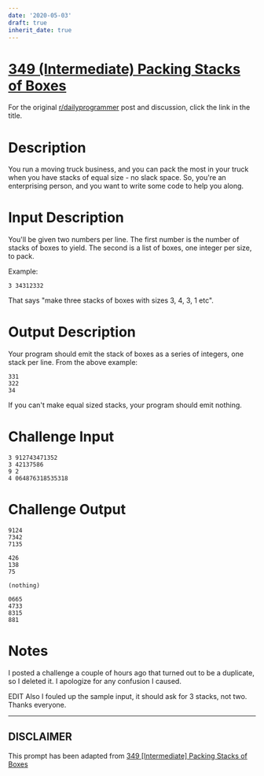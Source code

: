 ```yaml
---
date: '2020-05-03'
draft: true
inherit_date: true
---
```


# [349 (Intermediate) Packing Stacks of Boxes](https://www.reddit.com/r/dailyprogrammer/comments/7ubc70/20180130_challenge_349_intermediate_packing/)

For the original [r/dailyprogrammer](https://www.reddit.com/r/dailyprogrammer/) post and discussion, click the link in the title.

# Description
You run a moving truck business, and you can pack the most in your truck when you have stacks of equal size - no slack space. So, you're an enterprising person, and you want to write some code to help you along. 

# Input Description
You'll be given two numbers per line. The first number is the number of stacks of boxes to yield. The second is a list of boxes, one integer per size, to pack. 

Example:


```
3 34312332
```
That says "make three stacks of boxes with sizes 3, 4, 3, 1 etc". 

# Output Description
Your program should emit the stack of boxes as a series of integers, one stack per line. From the above example:


```
331
322
34
```
If you can't make equal sized stacks, your program should emit nothing. 

# Challenge Input

```
3 912743471352
3 42137586
9 2 
4 064876318535318
```
# Challenge Output

```
9124
7342
7135

426
138
75

(nothing)

0665
4733
8315
881
```
# Notes
I posted a challenge a couple of hours ago that turned out to be a duplicate, so I deleted it. I apologize for any confusion I caused. 

EDIT Also I fouled up the sample input, it should ask for 3 stacks, not two. Thanks everyone.


----
## **DISCLAIMER**
This prompt has been adapted from [349 [Intermediate] Packing Stacks of Boxes](https://www.reddit.com/r/dailyprogrammer/comments/7ubc70/20180130_challenge_349_intermediate_packing/
)

